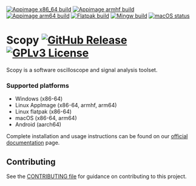 [![Appimage x86_64 build](https://github.com/analogdevicesinc/scopy/actions/workflows/appimage-x86_64.yml/badge.svg?branch=main)](https://github.com/analogdevicesinc/scopy/actions/workflows/appimage-x86_64.yml?query=branch%3Amain)
[![Appimage armhf build](https://github.com/analogdevicesinc/scopy/actions/workflows/appimage-armhf.yml/badge.svg?branch=main)](https://github.com/analogdevicesinc/scopy/actions/workflows/appimage-armhf.yml?query=branch%3Amain)
[![Appimage arm64 build](https://github.com/analogdevicesinc/scopy/actions/workflows/appimage-arm64.yml/badge.svg?branch=main)](https://github.com/analogdevicesinc/scopy/actions/workflows/appimage-arm64.yml?query=branch%3Amain)
[![Flatpak build](https://github.com/analogdevicesinc/scopy/actions/workflows/linuxflatpakbuild.yml/badge.svg?branch=main)](https://github.com/analogdevicesinc/scopy/actions/workflows/linuxflatpakbuild.yml?query=branch%3Amain)
[![Mingw build](https://github.com/analogdevicesinc/scopy/actions/workflows/mingwbuild.yml/badge.svg?branch=main)](https://github.com/analogdevicesinc/scopy/actions/workflows/mingwbuild.yml?query=branch%3Amain)
[![macOS status](https://dev.azure.com/AnalogDevices/M2k/_apis/build/status/analogdevicesinc.scopy?branchName=main&label=Scopy%20macOS)](https://dev.azure.com/AnalogDevices/M2k/_build?definitionId=25&_a=summary&branchFilter=5915%2C5915)

# Scopy [![GitHub Release](https://img.shields.io/github/release/analogdevicesinc/scopy.svg)](https://github.com/analogdevicesinc/scopy/releases/latest)  [![GPLv3 License](https://img.shields.io/badge/License-GPL%20v3-yellow.svg)](https://github.com/analogdevicesinc/scopy/blob/update-readme/LICENSE)
Scopy is a software oscilloscope and signal analysis toolset.

### Supported platforms
- Windows (x86-64)
- Linux AppImage (x86-64, armhf, arm64)
- Linux flatpak (x86-64)
- macOS (x86-64, arm64)
- Android (aarch64)

Complete installation and usage instructions can be found on our [official documentation](https://analogdevicesinc.github.io/scopy/) page.

## Contributing

See the [CONTRIBUTING file](CONTRIBUTING.md) for guidance on contributing to this project.
